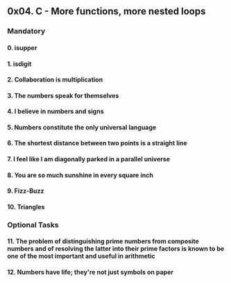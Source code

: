 ## 0x04. C - More functions, more nested loops
### Mandatory
#### 0. isupper 
#### 1. isdigit
#### 2. Collaboration is multiplication
#### 3. The numbers speak for themselves
#### 4. I believe in numbers and signs
#### 5. Numbers constitute the only universal language
#### 6. The shortest distance between two points is a straight line
#### 7. I feel like I am diagonally parked in a parallel universe
#### 8. You are so much sunshine in every square inch
#### 9. Fizz-Buzz
#### 10. Triangles

### Optional Tasks
#### 11. The problem of distinguishing prime numbers from composite numbers and of resolving the latter into their prime factors is known to be one of the most important and useful in arithmetic
#### 12. Numbers have life; they're not just symbols on paper  
